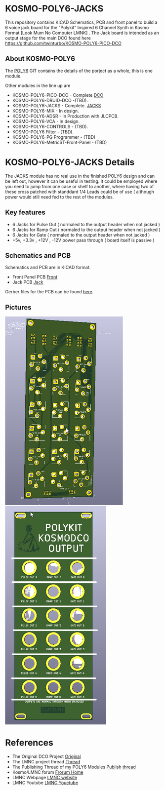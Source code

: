 # KOSMO-POLY6-JACKS

This repository contains KICAD Schematics, PCB and front panel to build a 6 voice jack board for the "Polykit" Inspired 6 Channel Synth in Kosmo Format [Look Mum No Computer LMNK] . The Jack board is intended as an output stage for the main DCO found here https://github.com/twinturbo/KOSMO-POLY6-PICO-DCO

## About KOSMO-POLY6
The [POLY6](https://github.com/twinturbo/KOSMO-POLY6) GIT contains the details of the porject as a whole, this is one module.

Other modules in the line up are

- KOSMO-POLY6-PICO-DCO - Complete [ DCO ](https://github.com/twinturbo/KOSMO-POLY6-PICO-DCO)
- KOSMO-POLY6-DRUID-DCO -(TBD).
- KOSMO-POLY6-JACKS - Complete. [ JACKS ](https://github.com/twinturbo/KOSMO-POLY6-JACKS)
- KOSMO-POLY6-MIX - In design.
- KOSMO-POLY6-ADSR - In Production with JLCPCB.
- KOSMO-POLY6-VCA - In design.
- KOSMO-POLY6-CONTROLS - (TBD).
- KOSMO-POLY6 Filter - (TBD).
- KOSMO-POLY6-PG Programmer - (TBD)
- KOSMO-POLY6-MetricST-Front-Panel - (TBD)

# KOSMO-POLY6-JACKS Details

The JACKS module has no real use in the finished POLY6 design and can be left out, however it can be useful in testing. It could be employed where you need to jump from one case or shelf to another, where having two of these cross patched with standdard 1/4 Leads could be of use ( although power would still need fed to the rest of the modules. 

## Key features

- 6 Jacks for Pulse Out ( normaled to the output header when not jacked )
- 6 Jacks for Ramp Out ( normaled to the output header when not jacked )
- 6 Jacks for Gate ( normaled to the output header when not jacked )
- +5v, +3.3v , +12V , -12V power pass through ( board itself is passive )

## Schematics and PCB
Schematics and PCB are in KICAD format.

- Front Panel PCB [Front](https://github.com/twinturbo/KOSMO-POLY6-JACKS/tree/master/HARDWARE/FRONT-PANEL)
- Jack PCB [Jack](https://github.com/twinturbo/KOSMO-POLY6-JACKS/tree/master/HARDWARE/JACK-BAORD)

Gerber files for the PCB can be found [here](HARDWARE\PCB-PRINTS).

## Pictures
![Kosmo DCO Jack PCB ](/Documentation/jack-pcb-V0.1.0.png)
![Kosmo DCO Jack Front Panle ](/Documentation/jack-fp-V0.1.0.png)


# References
- The Original DCO Project [ Original ](https://github.com/polykit/pico-dco)
- The LMNC project thread [ Thread ](https://lookmumnocomputer.discourse.group/t/kosmoing-the-polykit-dco/5878)
- The Publishing Thread of my POLY6 Modules [ Publish thread ](https://lookmumnocomputer.discourse.group/t/kosmo-poly6-releases/5962)
- Kosmo/LMNC forum [ Frorum Home ](https://lookmumnocomputer.discourse.group/)
- LMNC Webpage [ LMNC website](https://www.lookmumnocomputer.com/)
- LMNC Youtube [ LMNC Youetube](https://www.youtube.com/c/LOOKMUMNOCOMPUTER/videos)
